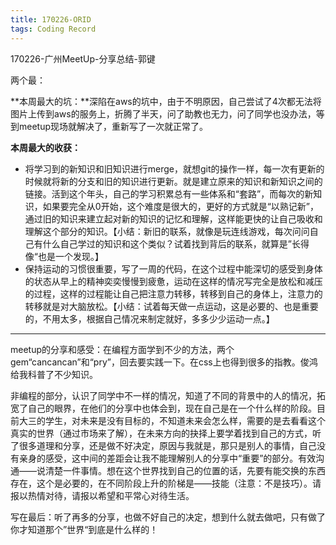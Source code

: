 ```yaml
---
title: 170226-ORID
tags: Coding Record
---
```

170226-广州MeetUp-分享总结-郭键

两个最：

**本周最大的坑：**深陷在aws的坑中，由于不明原因，自己尝试了4次都无法将图片上传到aws的服务上，折腾了半天，问了助教也无力，问了同学也没办法，等到meetup现场就解决了，重新写了一次就正常了。

**本周最大的收获：**

- 将学习到的新知识和旧知识进行merge，就想git的操作一样，每一次有更新的时候就将新的分支和旧的知识进行更新。就是建立原来的知识和新知识之间的链接。活到这个年头，自己的学习积累总有一些体系和“套路”，而每次的新知识，如果要完全从0开始，这个难度是很大的，更好的方式就是“以熟记新”，通过旧的知识来建立起对新的知识的记忆和理解，这样能更快的让自己吸收和理解这个部分的知识。【小结：新旧的联系，就像是玩连线游戏，每次问问自己有什么自己学过的知识和这个类似？试着找到背后的联系，就算是”长得像“也是一个发现。】
- 保持运动的习惯很重要，写了一周的代码，在这个过程中能深切的感受到身体的状态从早上的精神奕奕慢慢到疲惫，运动在这样的情况写完全是放松和减压的过程，这样的过程能让自己把注意力转移，转移到自己的身体上，注意力的转移就是对大脑放松。【小结：试着每天做一点运动，这是必要的、也是重要的，不用太多，根据自己情况来制定就好，多多少少运动一点。】

---



meetup的分享和感受：在编程方面学到不少的方法，两个gem“cancancan”和“pry”，回去要实践一下。在css上也得到很多的指教。俊鸿给我科普了不少知识。

非编程的部分，认识了同学中不一样的情况，知道了不同的背景中的人的情况，拓宽了自己的眼界，在他们的分享中也体会到，现在自己是在一个什么样的阶段。目前大三的学生，对未来是没有目标的，不知道未来会怎么样，需要的是去看看这个真实的世界（通过市场来了解），在未来方向的抉择上要学着找到自己的方式，听了很多道理和分享，还是做不好决定，原因与我就是，那只是别人的事情，自己没有亲身的感受，这中间的差距会让我不能理解别人的分享中“重要”的部分。有效沟通——说清楚一件事情。想在这个世界找到自己的位置的话，先要有能交换的东西存在，这个是必要的，在不同阶段上升的阶梯是——技能（注意：不是技巧）。请报以热情对待，请报以希望和平常心对待生活。

写在最后：听了再多的分享，也做不好自己的决定，想到什么就去做吧，只有做了你才知道那个”世界“到底是什么样的！
